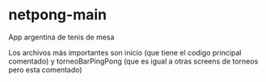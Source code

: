 # netpong-main

App argentina de tenis de mesa

Los archivos más importantes son inicio (que tiene el codigo principal comentado) y torneoBarPingPong (que es igual a otras screens de torneos pero esta comentado)

